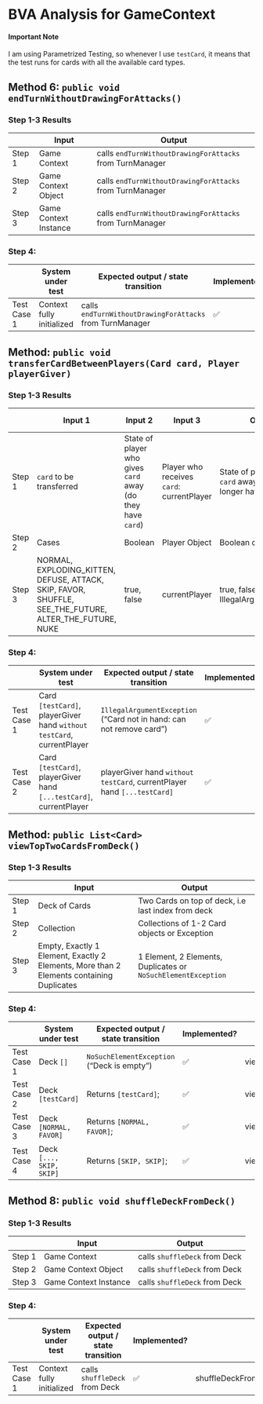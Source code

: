 # BVA Analysis for GameContext

#### Important Note

I am using Parametrized Testing, so whenever I use `testCard`, it means that the test runs for cards with all the
available card types.

## Method 6: `public void endTurnWithoutDrawingForAttacks()`

### Step 1-3 Results

|        | Input                 | Output                                                   |
|--------|-----------------------|----------------------------------------------------------|
| Step 1 | Game Context          | calls `endTurnWithoutDrawingForAttacks` from TurnManager |
| Step 2 | Game Context Object   | calls `endTurnWithoutDrawingForAttacks` from TurnManager |
| Step 3 | Game Context Instance | calls `endTurnWithoutDrawingForAttacks` from TurnManager |

### Step 4:

|             | System under test         | Expected output / state transition                       | Implemented?       | Test name                                                        |
|-------------|---------------------------|----------------------------------------------------------|--------------------|------------------------------------------------------------------|
| Test Case 1 | Context fully initialized | calls `endTurnWithoutDrawingForAttacks` from TurnManager | :white_check_mark: | endTurnWithoutDrawingForAttacks_withFullContext_callsTurnManager |

## Method: `public void transferCardBetweenPlayers(Card card, Player playerGiver)`

### Step 1-3 Results

|        | Input 1                                                                                                | Input 2                                                     | Input 3                                   | Output 1                                                              | Output 2                                                       |
|--------|--------------------------------------------------------------------------------------------------------|-------------------------------------------------------------|-------------------------------------------|-----------------------------------------------------------------------|----------------------------------------------------------------|
| Step 1 | `card` to be transferred                                                                               | State of player who gives `card` away (do they have `card`) | Player who receives `card`: currentPlayer | State of player who gives `card` away (do they no longer have `card`) | State of player who receives `card` (do they get a new `card`) |
| Step 2 | Cases                                                                                                  | Boolean                                                     | Player Object                             | Boolean or Exception                                                  | Boolean                                                        |
| Step 3 | NORMAL, EXPLODING_KITTEN, DEFUSE, ATTACK, SKIP, FAVOR, SHUFFLE, SEE_THE_FUTURE, ALTER_THE_FUTURE, NUKE | true, false                                                 | currentPlayer                             | true, false or IllegalArgumentException                               | true, false                                                    |

### Step 4:

|             | System under test                                                     | Expected output / state transition                                      | Implemented?       | Test name                                                                   |
|-------------|-----------------------------------------------------------------------|-------------------------------------------------------------------------|--------------------|-----------------------------------------------------------------------------|
| Test Case 1 | Card `[testCard]`, playerGiver hand `without testCard`, currentPlayer | `IllegalArgumentException` (“Card not in hand: can not remove card”)    | :white_check_mark: | transferCardBetweenPlayers_withCardNotInHand_throwsIllegalArgumentException |
| Test Case 2 | Card `[testCard]`, playerGiver hand `[...testCard]`, currentPlayer    | playerGiver hand `without testCard`, currentPlayer hand `[...testCard]` | :white_check_mark: | transferCardBetweenPlayers_withCardInHand_transfersCard                     |

## Method: `public List<Card> viewTopTwoCardsFromDeck()`

### Step 1-3 Results

|        | Input                                                                                    | Output                                                        |
|--------|------------------------------------------------------------------------------------------|---------------------------------------------------------------|
| Step 1 | Deck of Cards                                                                            | Two Cards on top of deck, i.e last index from deck            |
| Step 2 | Collection                                                                               | Collections of 1-2 Card objects or Exception                  |
| Step 3 | Empty, Exactly 1 Element, Exactly 2 Elements, More than 2 Elements containing Duplicates | 1 Element, 2 Elements, Duplicates or `NoSuchElementException` |

### Step 4:

|             | System under test        | Expected output / state transition         | Implemented?       | Test name                                                                |
|-------------|--------------------------|--------------------------------------------|--------------------|--------------------------------------------------------------------------|
| Test Case 1 | Deck `[]`                | `NoSuchElementException` (“Deck is empty”) | :white_check_mark: | viewTopTwoCardsFromDeck_emptyDeck_throwsNoSuchElementException           |
| Test Case 2 | Deck `[testCard]`        | Returns `[testCard]`;                      | :white_check_mark: | viewTopTwoCardsFromDeck_deckWithOneCard_returnsTheOnlyCard               |
| Test Case 3 | Deck `[NORMAL, FAVOR]`   | Returns `[NORMAL, FAVOR]`;                 | :white_check_mark: | viewTopTwoCardsFromDeck_deckWithTwoCards_returnsTwoLastCards             |
| Test Case 4 | Deck `[..., SKIP, SKIP]` | Returns `[SKIP, SKIP]`;                    | :white_check_mark: | viewTopTwoCardsFromDeck_deckWithThreeCardsAndDuplicate_returnsDuplicates |

## Method 8: `public void shuffleDeckFromDeck()`

### Step 1-3 Results

|        | Input                 | Output                         |
|--------|-----------------------|--------------------------------|
| Step 1 | Game Context          | calls `shuffleDeck` from Deck  |
| Step 2 | Game Context Object   | calls `shuffleDeck` from Deck  |
| Step 3 | Game Context Instance | calls `shuffleDeck` from Deck  |

### Step 4:

|             | System under test         | Expected output / state transition | Implemented?       | Test name                                              |
|-------------|---------------------------|------------------------------------|--------------------|--------------------------------------------------------|
| Test Case 1 | Context fully initialized | calls `shuffleDeck` from Deck      | :white_check_mark: | shuffleDeckFromDeck_withFullContext_callShuffleDeck()  |
